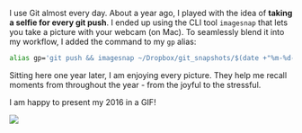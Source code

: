I use Git almost every day. About a year ago, I played with the idea of **taking a selfie for every git push**. I ended up using the CLI tool `imagesnap` that lets you take a picture with your webcam (on Mac). To seamlessly blend it into my workflow, I added the command to my `gp` alias:

```bash
alias gp='git push && imagesnap ~/Dropbox/git_snapshots/$(date +"%m-%d-%yT%H:%M").jpg'
```

Sitting here one year later, I am enjoying every picture. They help me recall moments from throughout the year - from the joyful to the stressful.

I am happy to present my 2016 in a GIF!

<img class="media__center" src="/frontend/dist/images/2016.gif" />
